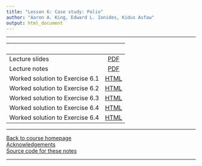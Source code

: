 ```yaml
---
title: "Lesson 6: Case study: Polio"
author: "Aaron A. King, Edward L. Ionides, Kidus Asfaw"
output: html_document
---
```


----------------------

| &nbsp; | &nbsp; |
|:----------------------------|:---:|
|Lecture slides | [PDF](slides.pdf) |
|Lecture notes  | [PDF](notes.pdf) |
|Worked solution to Exercise 6.1 | [HTML](algorithmic-parameters-exercise.html) |
|Worked solution to Exercise 6.2 | [HTML](initial-values-exercise.html) |
|Worked solution to Exercise 6.3 | [HTML](starting-values-exercise.html) |
|Worked solution to Exercise 6.4 | [HTML](demography-exercise.html) |
|Worked solution to Exercise 6.4 | [HTML](convergence-exercise.html) |


----------------------

[Back to course homepage](../index.html)  
[Acknowledgements](../acknowledge.html)  
[Source code for these notes](http://github.com/kingaa/sbied/tree/master/polio/)  

----------------------
